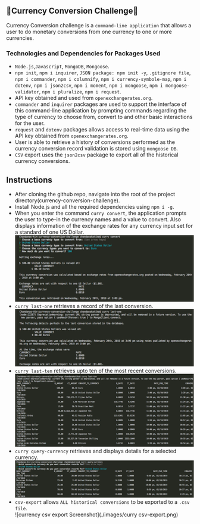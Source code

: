 ## 💸Currency Conversion Challenge💸    
Currency Conversion challenge is a `command-line application` that allows a user to do monetary conversions from one currency to one or more currencies.   

### Technologies and Dependencies for Packages Used      
- `Node.js`,`Javascript`, `MongoDB`, `Mongoose`.    
- `npm init`, `npm i inquirer`, `JSON package: npm init -y`, `.gitignore file`, `npm i commander`, `npm i columnify`, `npm i currency-symbole-map`, `npm i dotenv`, `npm i json2csv`, `npm i moment`, `npm i mongoose`, `npm i mongoose-validator`, `npm i pluralize`, `npm i request`.
- API key obtained and used from `openexchangerates.org`.   
- `commander` and `inquirer` packages are used to support the interface of this command-line application by prompting commands regarding the type of currency to choose from, convert to and other basic interactions for the user.   
- `request` and `dotenv` packages allows access to real-time data using the API key obtained from `openexchangerates.org`.   
- User is able to retrieve a history of conversions performed as the currency conversion record validation is stored using `mongoose DB`.   
- `CSV` export uses the `json2csv` package to export all of the historical currency conversions. 

## Instructions   
- After cloning the github repo, navigate into the root of the project directory(currency-conversion-challenge).  
- Install Node.js and all the required dependencies using `npm i -g`.  
- When you enter the command `curry convert`, the application prompts the user to type-in the currency names and a value to convert. Also displays information of the exchange rates for any currency input set for a standard of one US Dollar.   
![currency convert Screenshot](./images/curry_convert.png)    
- `curry last-one` retrieves a record of the last conversion.    
![currency last one Screenshot](./images/curry_last-one.png)    
- `curry last-ten` retrieves upto ten of the most recent conversions.   
![currency last-ten Screenshot](./images/curry_last-ten.png)    
- `curry query-currency` retrieves and displays details for a selected currency.    
![curry query-currency Screenshot](./images/curry_query-currency.png)     
- `csv-export` allows `ALL historical conversions` to be exported to a `.csv file`.   
![currency csv export Screenshot](./images/curry csv-export.png)    


